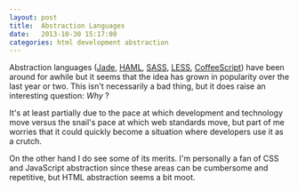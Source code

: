 ```yaml
---
layout: post
title:  Abstraction Languages
date:   2013-10-30 15:17:00
categories: html development abstraction
---
```


Abstraction languages ([Jade][jade-link], [HAML][haml-link], [SASS][sass-link], [LESS][less-link], [CoffeeScript][coffee-link]) have been around for awhile but it seems that the idea has grown in popularity over the last year or two. This isn't necessarily a bad thing, but it does raise an interesting question: *Why* ?

It's at least partially due to the pace at which development and technology move versus the snail's pace at which web standards move, but part of me worries that it could quickly become a situation where developers use it as a crutch.

On the other hand I do see some of its merits. I'm personally a fan of CSS and JavaScript abstraction since these areas can be cumbersome and repetitive, but HTML abstraction seems a bit moot.

[jade-link]: http://jade-lang.com/
[haml-link]: http://haml.info
[sass-link]: http://sass-lang.com/
[less-link]: http://lesscss.org/
[coffee-link]: http://coffeescript.org/
